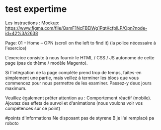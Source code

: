 # test expertime
Les instructions : 
Mockup: https://www.figma.com/file/QsmF1NcFBEiWg1PqtKcfplLP/Opn?node-id=42%3A2638

Page: 01 – Home – OPN (scroll on the left to find it) (la police nécessaire à l'exercice)

L'exercice consiste à nous fournir le HTML / CSS / JS autonome de cette page (pas de thème / modèle Magento).

Si l'intégration de la page complète prend trop de temps, faites-en simplement une partie, mais veillez à terminer les blocs que vous commencez pour nous permettre de les examiner. Passez-y deux jours maximum.

Veuillez également prêter attention au :
Comportement réactif (mobile).
Ajoutez des effets de survol et d'animations (nous voulons voir vos compétences sur ce point)

#points d'informations
Ne disposant pas de styrene B je l'ai remplacé pa roboto
